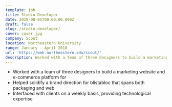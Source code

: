 ```yaml
---
template: job
title: Studio Developer
date: 2019-08-05T00:00:00.000Z
draft: false
slug: /studio-developer/
cover: cover.jpg
company: Scout
location: Northeastern University
range: January - April 2018
url: 'https://web.northeastern.edu/scout/'
description: Worked with a team of three designers to build a marketing website and e-commerce platform for
---
```


- Worked with a team of three designers to build a marketing website and e-commerce platform for
- Helped solidify a brand direction for blistabloc that spans both packaging and web
- Interfaced with clients on a weekly basis, providing technological expertise
